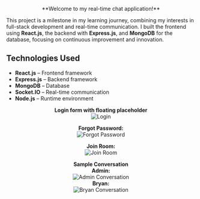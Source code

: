 ﻿<p align="center">
**Welcome to my real-time chat application!**

This project is a milestone in my learning journey, combining my interests in full-stack development and real-time communication. I built the frontend using **React.js**, the backend with **Express.js**, and **MongoDB** for the database, focusing on continuous improvement and innovation.

## Technologies Used
- **React.js** – Frontend framework
- **Express.js** – Backend framework
- **MongoDB** – Database
- **Socket.IO** – Real-time communication
- **Node.js** – Runtime environment
</p>
<p align="center">
  <strong>Login form with floating placeholder</strong>
  <br>
  <img src="https://github.com/user-attachments/assets/b639413c-ba62-41df-b596-cbe74d4e54e8" alt="Login" />
</p>

<p align="center">
  <strong>Forgot Password:</strong>
  <br>
  <img src="https://github.com/user-attachments/assets/46dfe756-5a57-4b8d-b720-c45e68881321" alt="Forgot Password" />
</p>

<p align="center">
  <strong>Join Room:</strong>
  <br>
  <img src="https://github.com/user-attachments/assets/caa88a93-9208-477a-b566-e2e5534b9c1f" alt="Join Room" />
</p>

<p align="center">
  <strong>Sample Conversation</strong>
  <br>
  <strong>Admin:</strong><br>
  <img src="https://github.com/user-attachments/assets/a7488485-329c-4f26-ba9a-2c89340ca4c9" alt="Admin Conversation" />
  <br><strong>Bryan:</strong><br>
  <img src="https://github.com/user-attachments/assets/8d8de5e5-1ed0-4836-a639-8b763fb3fc37" alt="Bryan Conversation" />
</p>
